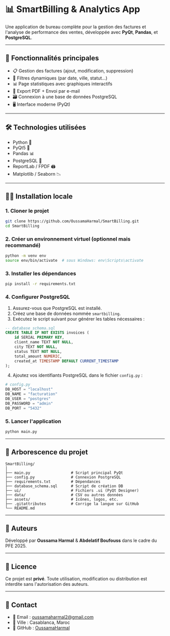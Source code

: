 # 📊 SmartBilling & Analytics App

Une application de bureau complète pour la gestion des factures et l'analyse de performance des ventes, développée avec **PyQt**, **Pandas**, et **PostgreSQL**.

---

## 🧠 Fonctionnalités principales

- 📋 Gestion des factures (ajout, modification, suppression)
- 🔎 Filtres dynamiques (par date, ville, statut...)
- 📊 Page statistiques avec graphiques interactifs
- 🧾 Export PDF + Envoi par e-mail
- 🗃️ Connexion à une base de données PostgreSQL
- 🖥️ Interface moderne (PyQt)

---

## 🛠️ Technologies utilisées

- Python 🐍
- PyQt5 🎨
- Pandas 📊
- PostgreSQL 🐘
- ReportLab / FPDF 🖨️
- Matplotlib / Seaborn 📉

---

## 🧑‍💻 Installation locale

### 1. Cloner le projet

```bash
git clone https://github.com/OussamaHarmal/SmartBilling.git
cd SmartBilling
```

### 2. Créer un environnement virtuel (optionnel mais recommandé)

```bash
python -m venv env
source env/bin/activate  # sous Windows: env\Scripts\activate
```

### 3. Installer les dépendances

```bash
pip install -r requirements.txt
```

### 4. Configurer PostgreSQL

1. Assurez-vous que PostgreSQL est installé.
2. Créez une base de données nommée `smartbilling`.
3. Exécutez le script suivant pour générer les tables nécessaires :

```sql
-- database_schema.sql
CREATE TABLE IF NOT EXISTS invoices (
    id SERIAL PRIMARY KEY,
    client_name TEXT NOT NULL,
    city TEXT NOT NULL,
    status TEXT NOT NULL,
    total_amount NUMERIC,
    created_at TIMESTAMP DEFAULT CURRENT_TIMESTAMP
);
```

4. Ajoutez vos identifiants PostgreSQL dans le fichier `config.py` :

```python
# config.py
DB_HOST = "localhost"
DB_NAME = "facturation"
DB_USER = "postgres"
DB_PASSWORD = "admin"
DB_PORT = "5432"
```

### 5. Lancer l'application

```bash
python main.py
```

---

## 📂 Arborescence du projet

```
SmartBilling/
│
├── main.py                  # Script principal PyQt
├── config.py                # Connexion PostgreSQL
├── requirements.txt         # Dépendances
├── database_schema.sql      # Script de création DB
├── ui/                      # Fichiers .ui (PyQt Designer)
├── data/                    # CSV ou autres données
├── assets/                  # Icônes, logos, etc.
├── .gitattributes           # Corrige la langue sur GitHub
└── README.md
```

---

## 📌 Auteurs

Développé par **Oussama Harmal** & **Abdelatif Boufouss** dans le cadre du PFE 2025.

---

## 🪪 Licence

Ce projet est **privé**. Toute utilisation, modification ou distribution est interdite sans l'autorisation des auteurs.

---

## 🤝 Contact

- 📧 Email : oussamaharmal2@gmail.com
- 📍 Ville : Casablanca, Maroc
- 🔗 GitHub : [OussamaHarmal](https://github.com/OussamaHarmal)
